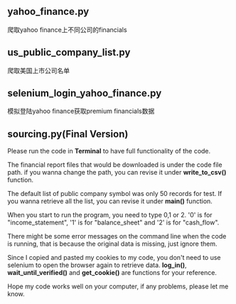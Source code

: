 yahoo_finance.py
---
爬取yahoo finance上不同公司的financials

us_public_company_list.py
---
爬取美国上市公司名单

selenium_login_yahoo_finance.py
---
模拟登陆yahoo finance获取premium financials数据

sourcing.py(**Final Version**)
---

Please run the code in **Terminal** to have full functionality of the code. 

The financial report files that would be downloaded is under the code file path. if you wanna change the path, you can revise it under **write_to_csv()** function.

The default list of public company symbol was only 50 records for test. If you wanna retrieve all the list, you can revise it under **main()** function.

When you start to run the program, you need to type 0,1 or 2. '0' is for "income_statement", '1' is for "balance_sheet" and '2' is for "cash_flow". 

There might be some error messages on the command line when the code is running, that is because the original data is missing, just ignore them. 

Since I copied and pasted my cookies to my code, you don't need to use selenium to open the browser again to retrieve data. **log_in()**, **wait_until_verified()** and **get_cookie()** are functions for your reference.

Hope my code works well on your computer, if any problems, please let me know.